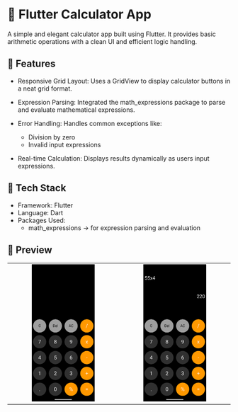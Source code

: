 # 🧮 Flutter Calculator App

A simple and elegant calculator app built using Flutter. It provides basic arithmetic operations with a clean UI and efficient logic handling.

## 🚀 Features

* Responsive Grid Layout:
Uses a GridView to display calculator buttons in a neat grid format.

* Expression Parsing:
Integrated the math_expressions package to parse and evaluate mathematical expressions.

* Error Handling:
Handles common exceptions like:
    - Division by zero
    - Invalid input expressions

* Real-time Calculation:
Displays results dynamically as users input expressions.

## 🧱 Tech Stack

* Framework: Flutter
* Language: Dart
* Packages Used:
    * math_expressions → for expression parsing and evaluation

## 📸 Preview

<table align="center" border="0" cellspacing="0">
  <tr>
    <td align="center" width="50%">
      <img src="screenshots/CalculatorScreenshot1.png" alt="Screenshot 1" width="60%"/>
    </td>
    <td align="center" width="50%">
      <img src="screenshots/CalculatorScreenshot2.png" alt="Screenshot 2" width="60%"/>
    </td>
  </tr>
</table>


